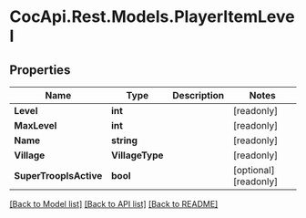 # CocApi.Rest.Models.PlayerItemLevel

## Properties

Name | Type | Description | Notes
------------ | ------------- | ------------- | -------------
**Level** | **int** |  | [readonly] 
**MaxLevel** | **int** |  | [readonly] 
**Name** | **string** |  | [readonly] 
**Village** | **VillageType** |  | [readonly] 
**SuperTroopIsActive** | **bool** |  | [optional] [readonly] 

[[Back to Model list]](../../README.md#documentation-for-models) [[Back to API list]](../../README.md#documentation-for-api-endpoints) [[Back to README]](../../README.md)


